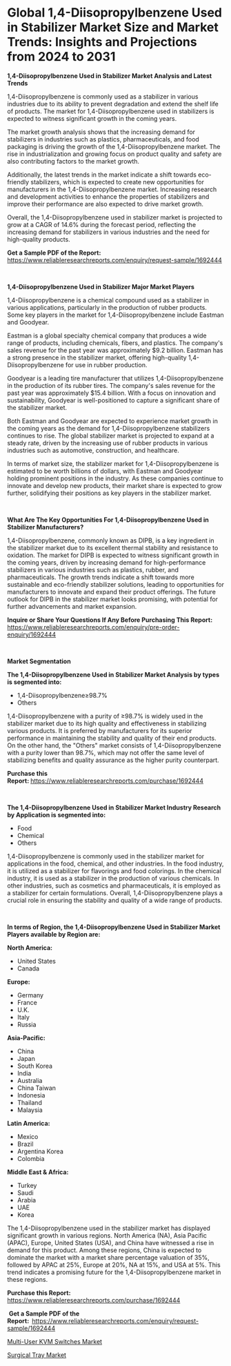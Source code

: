 <p><h1>Global 1,4-Diisopropylbenzene Used in Stabilizer Market Size and Market Trends: Insights and Projections from 2024 to 2031</h1></p><p><strong>1,4-Diisopropylbenzene Used in Stabilizer Market Analysis and Latest Trends</strong></p>
<p><p>1,4-Diisopropylbenzene is commonly used as a stabilizer in various industries due to its ability to prevent degradation and extend the shelf life of products. The market for 1,4-Diisopropylbenzene used in stabilizers is expected to witness significant growth in the coming years. </p><p>The market growth analysis shows that the increasing demand for stabilizers in industries such as plastics, pharmaceuticals, and food packaging is driving the growth of the 1,4-Diisopropylbenzene market. The rise in industrialization and growing focus on product quality and safety are also contributing factors to the market growth.</p><p>Additionally, the latest trends in the market indicate a shift towards eco-friendly stabilizers, which is expected to create new opportunities for manufacturers in the 1,4-Diisopropylbenzene market. Increasing research and development activities to enhance the properties of stabilizers and improve their performance are also expected to drive market growth.</p><p>Overall, the 1,4-Diisopropylbenzene used in stabilizer market is projected to grow at a CAGR of 14.6% during the forecast period, reflecting the increasing demand for stabilizers in various industries and the need for high-quality products.</p></p>
<p><strong>Get a Sample PDF of the Report:&nbsp;</strong> <a href="https://www.reliableresearchreports.com/enquiry/request-sample/1692444">https://www.reliableresearchreports.com/enquiry/request-sample/1692444</a></p>
<p>&nbsp;</p>
<p><strong>1,4-Diisopropylbenzene Used in Stabilizer Major Market Players</strong></p>
<p><p>1,4-Diisopropylbenzene is a chemical compound used as a stabilizer in various applications, particularly in the production of rubber products. Some key players in the market for 1,4-Diisopropylbenzene include Eastman and Goodyear.</p><p>Eastman is a global specialty chemical company that produces a wide range of products, including chemicals, fibers, and plastics. The company's sales revenue for the past year was approximately $9.2 billion. Eastman has a strong presence in the stabilizer market, offering high-quality 1,4-Diisopropylbenzene for use in rubber production.</p><p>Goodyear is a leading tire manufacturer that utilizes 1,4-Diisopropylbenzene in the production of its rubber tires. The company's sales revenue for the past year was approximately $15.4 billion. With a focus on innovation and sustainability, Goodyear is well-positioned to capture a significant share of the stabilizer market.</p><p>Both Eastman and Goodyear are expected to experience market growth in the coming years as the demand for 1,4-Diisopropylbenzene stabilizers continues to rise. The global stabilizer market is projected to expand at a steady rate, driven by the increasing use of rubber products in various industries such as automotive, construction, and healthcare.</p><p>In terms of market size, the stabilizer market for 1,4-Diisopropylbenzene is estimated to be worth billions of dollars, with Eastman and Goodyear holding prominent positions in the industry. As these companies continue to innovate and develop new products, their market share is expected to grow further, solidifying their positions as key players in the stabilizer market.</p></p>
<p>&nbsp;</p>
<p><strong>What Are The Key Opportunities For 1,4-Diisopropylbenzene Used in Stabilizer Manufacturers?</strong></p>
<p><p>1,4-Diisopropylbenzene, commonly known as DIPB, is a key ingredient in the stabilizer market due to its excellent thermal stability and resistance to oxidation. The market for DIPB is expected to witness significant growth in the coming years, driven by increasing demand for high-performance stabilizers in various industries such as plastics, rubber, and pharmaceuticals. The growth trends indicate a shift towards more sustainable and eco-friendly stabilizer solutions, leading to opportunities for manufacturers to innovate and expand their product offerings. The future outlook for DIPB in the stabilizer market looks promising, with potential for further advancements and market expansion.</p></p>
<p><strong>Inquire or Share Your Questions If Any Before Purchasing This Report:</strong> <a href="https://www.reliableresearchreports.com/enquiry/pre-order-enquiry/1692444">https://www.reliableresearchreports.com/enquiry/pre-order-enquiry/1692444</a></p>
<p>&nbsp;</p>
<p><strong>Market Segmentation</strong></p>
<p><strong>The 1,4-Diisopropylbenzene Used in Stabilizer Market Analysis by types is segmented into:</strong></p>
<p><ul><li>1,4-Diisopropylbenzene≥98.7%</li><li>Others</li></ul></p>
<p><p>1,4-Diisopropylbenzene with a purity of ≥98.7% is widely used in the stabilizer market due to its high quality and effectiveness in stabilizing various products. It is preferred by manufacturers for its superior performance in maintaining the stability and quality of their end products. On the other hand, the "Others" market consists of 1,4-Diisopropylbenzene with a purity lower than 98.7%, which may not offer the same level of stabilizing benefits and quality assurance as the higher purity counterpart.</p></p>
<p><strong>Purchase this Report:&nbsp;</strong><a href="https://www.reliableresearchreports.com/purchase/1692444">https://www.reliableresearchreports.com/purchase/1692444</a></p>
<p>&nbsp;</p>
<p><strong>The 1,4-Diisopropylbenzene Used in Stabilizer Market Industry Research by Application is segmented into:</strong></p>
<p><ul><li>Food</li><li>Chemical</li><li>Others</li></ul></p>
<p><p>1,4-Diisopropylbenzene is commonly used in the stabilizer market for applications in the food, chemical, and other industries. In the food industry, it is utilized as a stabilizer for flavorings and food colorings. In the chemical industry, it is used as a stabilizer in the production of various chemicals. In other industries, such as cosmetics and pharmaceuticals, it is employed as a stabilizer for certain formulations. Overall, 1,4-Diisopropylbenzene plays a crucial role in ensuring the stability and quality of a wide range of products.</p></p>
<p>&nbsp;</p>
<p><strong>In terms of Region, the 1,4-Diisopropylbenzene Used in Stabilizer Market Players available by Region are:</strong></p>
<p>
    <p> <strong> North America: </strong>
        <ul>
            <li>United States</li>
            <li>Canada</li>
        </ul>
        </p> 
    <p> <strong> Europe: </strong>
        <ul>
            <li>Germany</li>
            <li>France</li>
            <li>U.K.</li>
            <li>Italy</li>
            <li>Russia</li>
        </ul>
        </p> 
    <p> <strong> Asia-Pacific: </strong>
        <ul>
            <li>China</li>
            <li>Japan</li>
            <li>South Korea</li>
            <li>India</li>
            <li>Australia</li>
            <li>China Taiwan</li>
            <li>Indonesia</li>
            <li>Thailand</li>
            <li>Malaysia</li>
        </ul>
        </p> 
    <p> <strong> Latin America: </strong>
        <ul>
            <li>Mexico</li>
            <li>Brazil</li>
            <li>Argentina Korea</li>
            <li>Colombia</li>
        </ul>
        </p> 
    <p> <strong> Middle East & Africa: </strong>
        <ul>
            <li>Turkey</li>
            <li>Saudi</li>
            <li>Arabia</li>
            <li>UAE</li>
            <li>Korea</li>
        </ul>
    </p>
    </p>
<p><p>The 1,4-Diisopropylbenzene used in the stabilizer market has displayed significant growth in various regions. North America (NA), Asia Pacific (APAC), Europe, United States (USA), and China have witnessed a rise in demand for this product. Among these regions, China is expected to dominate the market with a market share percentage valuation of 35%, followed by APAC at 25%, Europe at 20%, NA at 15%, and USA at 5%. This trend indicates a promising future for the 1,4-Diisopropylbenzene market in these regions.</p></p>
<p><strong>Purchase this Report: </strong><a href="https://www.reliableresearchreports.com/purchase/1692444">https://www.reliableresearchreports.com/purchase/1692444</a></p>
<p>&nbsp;<strong>Get a Sample PDF of the Report:&nbsp;&nbsp;</strong><a href="https://www.reliableresearchreports.com/enquiry/request-sample/1692444">https://www.reliableresearchreports.com/enquiry/request-sample/1692444</a></p>
<p><strong></strong></p>
<p><p><a href="https://issuu.com/reportprime-2/docs/multi-user-kvm-switches-market-size-2030.pptx">Multi-User KVM Switches Market</a></p><p><a href="https://issuu.com/reportprime-2/docs/surgical-tray-market-size-2030.pptx">Surgical Tray Market</a></p></p>